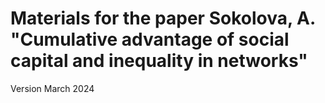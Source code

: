 # Materials for the paper Sokolova, A. "Cumulative advantage of social capital and inequality in networks"
Version March 2024
